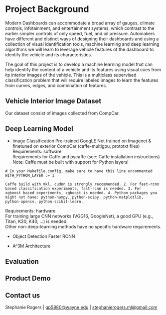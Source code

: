 #  Project Background  

Modern Dashboards can accommodate a broad array of gauges, climate controls, infotainment, and entertainment systems, which contrast to the earlier simpler controls of only speed, fuel, and oil pressure. Automakers have different and distinct ways of designing their dashboards and using a collection of visual identification tools, machine learning and deep learning algorithms we will learn to leverage vehicle features of the dashboard to identify the vehicle and its characteristics. 

The goal of this project is to develop a machine learning model that can help identify the content of a vehicle and its features using visual cues from its interior images of the vehicle. This is a multiclass supervised classification problem that will require labeled images to learn the features from curves, edges, and combination of features.  


##  Vehicle Interior Image Dataset

Our dataset consist of images collected from CompCar.


##  Deep Learning Model

* Image Classification
  Pre-trained GoogLE Net trained on Imagenet & finetuned on exterior CompCar (caffe-multigpu, prototxt files)  
    Requirements: software  
    Requirements for Caffe and pycaffe (see: Caffe installation instructions)  
    Note: Caffe must be built with support for Python layers!  

```make
# In your Makefile.config, make sure to have this line uncommented
WITH_PYTHON_LAYER := 1
```
    Caffe build with mkl, cudnn is strongly recommended. 2. For fast-rcnn based classification experiments, fast-rcnn is needed. 3. For     xgboost based experiments, xgboost is needed. 4. Python packages you might not have: python-numpy, python-scipy, python-matplotlib,     python-opencv, python-scikit-learn.

Requirements: hardware  
For training large CNN networks (VGG16, GoogleNet), a good GPU (e.g., Titan, K20, K40, ...) is needed.  
Other non-deep-learning methods have no specific hardware requirements.    

* Object Detection
  Faster RCNN
  
* A^3M Architecture


##  Evaluation  

##  Product Demo  

##  Contact us  

Stephanie Rogers | gp5880@wayne.edu  | stephanierogers.ml@gmail.com


